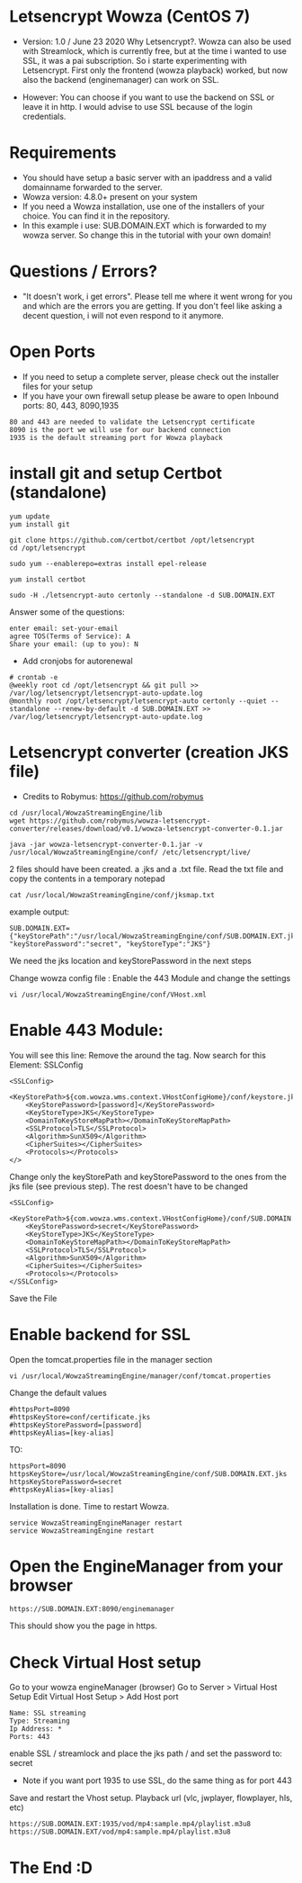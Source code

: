 # Letsencrypt Wowza (CentOS 7) 
* Version: 1.0 / June 23 2020
Why Letsencrypt?. Wowza can also be used with Streamlock, which is currently free, but at the time i wanted to use SSL, it was a pai subscription. So i starte experimenting with Letsencrypt. 
First only the frontend (wowza playback) worked, but now also the backend (enginemanager) can work on SSL. 
- However: You can choose if you want to use the backend on SSL or leave it in http. I would advise to use SSL because of the login credentials.

# Requirements
- You should have setup a basic server with an ipaddress and a valid domainname forwarded to the server. 
- Wowza version: 4.8.0+ present on your system
- If you need a Wowza installation, use one of the installers of your choice. You can find it in the repository.
- In this example i use: SUB.DOMAIN.EXT which is forwarded to my wowza server. So change this in the tutorial with your own domain!

# Questions / Errors?
- "It doesn't work, i get errors". Please tell me where it went wrong for you and which are the errors you are getting. If you don't feel like asking a decent question, i will not even respond to it anymore. 

# Open Ports
- If you need to setup a complete server, please check out the installer files for your setup
- If you have your own firewall setup please be aware to open Inbound ports: 80, 443, 8090,1935
```
80 and 443 are needed to validate the Letsencrypt certificate
8090 is the port we will use for our backend connection
1935 is the default streaming port for Wowza playback
```
  
# install git and setup Certbot (standalone)
```
yum update
yum install git

git clone https://github.com/certbot/certbot /opt/letsencrypt
cd /opt/letsencrypt

sudo yum --enablerepo=extras install epel-release

yum install certbot

sudo -H ./letsencrypt-auto certonly --standalone -d SUB.DOMAIN.EXT
```
Answer some of the questions:
```
enter email: set-your-email
agree TOS(Terms of Service): A
Share your email: (up to you): N
```

* Add cronjobs for autorenewal
```
# crontab -e
@weekly root cd /opt/letsencrypt && git pull >> /var/log/letsencrypt/letsencrypt-auto-update.log
@monthly root /opt/letsencrypt/letsencrypt-auto certonly --quiet --standalone --renew-by-default -d SUB.DOMAIN.EXT >> /var/log/letsencrypt/letsencrypt-auto-update.log
```

# Letsencrypt converter (creation JKS file)
* Credits to Robymus: https://github.com/robymus
```
cd /usr/local/WowzaStreamingEngine/lib 
wget https://github.com/robymus/wowza-letsencrypt-converter/releases/download/v0.1/wowza-letsencrypt-converter-0.1.jar

java -jar wowza-letsencrypt-converter-0.1.jar -v /usr/local/WowzaStreamingEngine/conf/ /etc/letsencrypt/live/
```

2 files should have been created. a .jks and a .txt file. Read the txt file and copy the contents in a temporary notepad
```
cat /usr/local/WowzaStreamingEngine/conf/jksmap.txt
```
example output: 
```
SUB.DOMAIN.EXT={"keyStorePath":"/usr/local/WowzaStreamingEngine/conf/SUB.DOMAIN.EXT.jks", "keyStorePassword":"secret", "keyStoreType":"JKS"}
```
We need the jks location and keyStorePassword in the next steps

Change wowza config file : Enable the 443 Module and change the settings

```
vi /usr/local/WowzaStreamingEngine/conf/VHost.xml
```
# Enable 443 Module:
You will see this line: <!-- 443 with SSL -->
Remove the <!-- and --> around the <HostPort> tag.
Now search for this Element: SSLConfig
```
<SSLConfig>
    <KeyStorePath>${com.wowza.wms.context.VHostConfigHome}/conf/keystore.jks</KeyStorePath>
    <KeyStorePassword>[password]</KeyStorePassword>
    <KeyStoreType>JKS</KeyStoreType>
    <DomainToKeyStoreMapPath></DomainToKeyStoreMapPath>
    <SSLProtocol>TLS</SSLProtocol>
    <Algorithm>SunX509</Algorithm>
    <CipherSuites></CipherSuites>
    <Protocols></Protocols>
</>
```
Change only the keyStorePath and keyStorePassword to the ones from the jks file (see previous step). The rest doesn't have to be changed
```
<SSLConfig>
    <KeyStorePath>${com.wowza.wms.context.VHostConfigHome}/conf/SUB.DOMAIN.EXT.jks</KeyStorePath>
    <KeyStorePassword>secret</KeyStorePassword>
    <KeyStoreType>JKS</KeyStoreType>
    <DomainToKeyStoreMapPath></DomainToKeyStoreMapPath>
    <SSLProtocol>TLS</SSLProtocol>
    <Algorithm>SunX509</Algorithm>
    <CipherSuites></CipherSuites>
    <Protocols></Protocols>
</SSLConfig>
```
Save the File

# Enable backend for SSL 
Open the tomcat.properties file in the manager section
```
vi /usr/local/WowzaStreamingEngine/manager/conf/tomcat.properties
```
Change the default values
```
#httpsPort=8090
#httpsKeyStore=conf/certificate.jks
#httpsKeyStorePassword=[password]
#httpsKeyAlias=[key-alias]
```
TO:
```
httpsPort=8090
httpsKeyStore=/usr/local/WowzaStreamingEngine/conf/SUB.DOMAIN.EXT.jks
httpsKeyStorePassword=secret
#httpsKeyAlias=[key-alias]
```
Installation is done. Time to restart Wowza.
```
service WowzaStreamingEngineManager restart
service WowzaStreamingEngine restart
```

# Open the EngineManager from your browser
```
https://SUB.DOMAIN.EXT:8090/enginemanager
```
This should show you the page in https.

# Check Virtual Host setup
Go to your wowza engineManager (browser)
Go to Server > Virtual Host Setup
Edit Virtual Host Setup > Add Host port
```
Name: SSL streaming
Type: Streaming
Ip Address: *
Ports: 443
```
enable SSL / streamlock and place the jks path / and set the password to: secret

* Note if you want port 1935 to use SSL, do the same thing as for port 443

Save and restart the Vhost setup. 
Playback url (vlc, jwplayer, flowplayer, hls, etc)
```
https://SUB.DOMAIN.EXT:1935/vod/mp4:sample.mp4/playlist.m3u8
https://SUB.DOMAIN.EXT/vod/mp4:sample.mp4/playlist.m3u8
```

# The End :D


